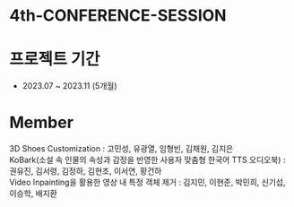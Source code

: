 # 4th-CONFERENCE-SESSION

# 프로젝트 기간
- 2023.07 ~ 2023.11 (5개월)

# Member
3D Shoes Customization : 고민성, 유광열, 임형빈, 김채원, 김지은  
KoBark(소설 속 인물의 속성과 감정을 반영한 사용자 맞춤형 한국어 TTS 오디오북) : 권유진, 김서령, 김정하, 김현조, 이서연, 황건하  
Video Inpainting을 활용한 영상 내 특정 객체 제거 : 김지민, 이현준, 박민희, 신기섭, 이승학, 배지환
